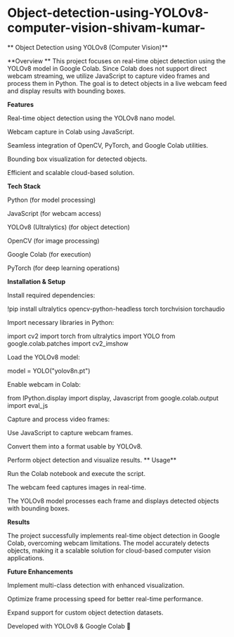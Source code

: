 # Object-detection-using-YOLOv8-computer-vision-shivam-kumar-
**
Object Detection using YOLOv8 (Computer Vision)**

**Overview
**
This project focuses on real-time object detection using the YOLOv8 model in Google Colab. Since Colab does not support direct webcam streaming, we utilize JavaScript to capture video frames and process them in Python. The goal is to detect objects in a live webcam feed and display results with bounding boxes.

**Features**

Real-time object detection using the YOLOv8 nano model.

Webcam capture in Colab using JavaScript.

Seamless integration of OpenCV, PyTorch, and Google Colab utilities.

Bounding box visualization for detected objects.

Efficient and scalable cloud-based solution.

**Tech Stack**

Python (for model processing)

JavaScript (for webcam access)

YOLOv8 (Ultralytics) (for object detection)

OpenCV (for image processing)

Google Colab (for execution)

PyTorch (for deep learning operations)

**Installation & Setup**

Install required dependencies:

!pip install ultralytics opencv-python-headless torch torchvision torchaudio

Import necessary libraries in Python:

import cv2
import torch
from ultralytics import YOLO
from google.colab.patches import cv2_imshow

Load the YOLOv8 model:

model = YOLO("yolov8n.pt")

Enable webcam in Colab:

from IPython.display import display, Javascript
from google.colab.output import eval_js

Capture and process video frames:

Use JavaScript to capture webcam frames.

Convert them into a format usable by YOLOv8.

Perform object detection and visualize results.
**
Usage**

Run the Colab notebook and execute the script.

The webcam feed captures images in real-time.

The YOLOv8 model processes each frame and displays detected objects with bounding boxes.

**Results**

The project successfully implements real-time object detection in Google Colab, overcoming webcam limitations. The model accurately detects objects, making it a scalable solution for cloud-based computer vision applications.

**Future Enhancements**

Implement multi-class detection with enhanced visualization.

Optimize frame processing speed for better real-time performance.

Expand support for custom object detection datasets.

Developed with YOLOv8 & Google Colab 🚀

